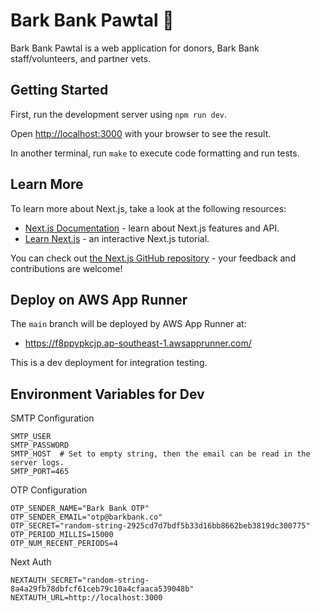 # Bark Bank Pawtal 🐾

Bark Bank Pawtal is a web application for donors, Bark Bank staff/volunteers, and partner vets.

## Getting Started

First, run the development server using `npm run dev`.

Open [http://localhost:3000](http://localhost:3000) with your browser to see the result.

In another terminal, run `make` to execute code formatting and run tests.

## Learn More

To learn more about Next.js, take a look at the following resources:

- [Next.js Documentation](https://nextjs.org/docs) - learn about Next.js features and API.
- [Learn Next.js](https://nextjs.org/learn) - an interactive Next.js tutorial.

You can check out [the Next.js GitHub repository](https://github.com/vercel/next.js/) - your feedback and contributions are welcome!

## Deploy on AWS App Runner

The `main` branch will be deployed by AWS App Runner at:

- https://f8ppypkcjp.ap-southeast-1.awsapprunner.com/

This is a dev deployment for integration testing.

## Environment Variables for Dev

SMTP Configuration

```
SMTP_USER
SMTP_PASSWORD
SMTP_HOST  # Set to empty string, then the email can be read in the server logs.
SMTP_PORT=465
```

OTP Configuration
```
OTP_SENDER_NAME="Bark Bank OTP"
OTP_SENDER_EMAIL="otp@barkbank.co"
OTP_SECRET="random-string-2925cd7d7bdf5b33d16bb8662beb3819dc300775"
OTP_PERIOD_MILLIS=15000
OTP_NUM_RECENT_PERIODS=4
```

Next Auth

```
NEXTAUTH_SECRET="random-string-8a4a29fb78dbfcf61ceb79c10a4cfaaca539048b"
NEXTAUTH_URL=http://localhost:3000
```
